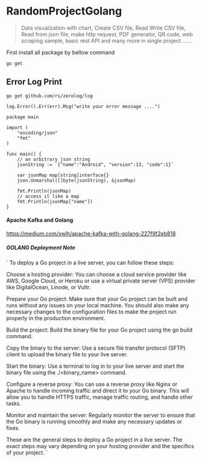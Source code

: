 # RandomProjectGolang
>Data visualization with chart, Create CSV file, Read Write CSV file, Read from json file,
make http request, PDF generator, QR code, web scraping sample, basic rest API and many more in single project ......

First install all package by bellow command
```shell
go get
```


## Error Log Print 
```shell
go get github.com/rs/zerolog/log
```

```shell
log.Error().Err(err).Msg("write your error message ....")
```



```shell
package main

import (
	"encoding/json"
	"fmt"
)

func main() {
	// an arbitrary json string
	jsonString := `{"name":"Android", "version":13, "code":1}`

	var jsonMap map[string]interface{}
	json.Unmarshal([]byte(jsonString), &jsonMap)

	fmt.Println(jsonMap)
	// access it like a map
	fmt.Println(jsonMap["name"])
}
```


#### Apache Kafka and Golang 

https://medium.com/swlh/apache-kafka-with-golang-227f9f2eb818




##### GOLANG Deployment Note 
`
To deploy a Go project in a live server, you can follow these steps:

Choose a hosting provider: You can choose a cloud service provider like AWS, Google Cloud, or Heroku or use a virtual private server (VPS) provider like DigitalOcean, Linode, or Vultr.

Prepare your Go project: Make sure that your Go project can be built and runs without any issues on your local machine. You should also make any necessary changes to the configuration files to make the project run properly in the production environment.

Build the project: Build the binary file for your Go project using the go build command.

Copy the binary to the server: Use a secure file transfer protocol (SFTP) client to upload the binary file to your live server.

Start the binary: Use a terminal to log in to your live server and start the binary file using the ./<binary_name> command.

Configure a reverse proxy: You can use a reverse proxy like Nginx or Apache to handle incoming traffic and direct it to your Go binary. This will allow you to handle HTTPS traffic, manage traffic routing, and handle other tasks.

Monitor and maintain the server: Regularly monitor the server to ensure that the Go binary is running smoothly and make any necessary updates or fixes.

These are the general steps to deploy a Go project in a live server. The exact steps may vary depending on your hosting provider and the specifics of your project.
`







